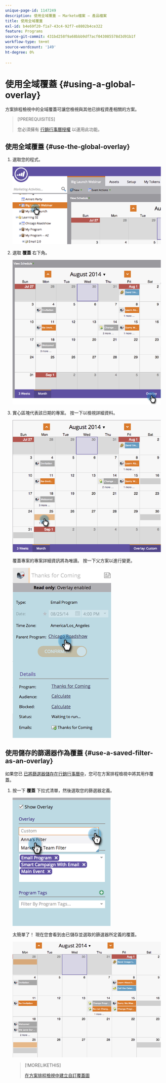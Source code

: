 ```yaml
---
unique-page-id: 1147249
description: 使用全域覆蓋 — Marketo檔案 — 產品檔案
title: 使用全域覆蓋
exl-id: b4e69f20-f1a7-43c4-92f7-e8802b4ce322
feature: Programs
source-git-commit: 431bd258f9a68bbb9df7acf043085578d3d91b1f
workflow-type: tm+mt
source-wordcount: '149'
ht-degree: 0%

---
```


# 使用全域覆蓋 {#using-a-global-overlay}

方案排程檢視中的全域覆蓋可讓您檢視與其他已排程資產相關的方案。

>[!PREREQUISITES]
>
>您必須擁有 [行銷行事曆授權](/help/marketo/product-docs/core-marketo-concepts/marketing-calendar/understanding-the-calendar/issue-revoke-a-marketing-calendar-license.md) 以運用此功能。

## 使用全域覆蓋 {#use-the-global-overlay}

1. 選取您的程式。

   ![](assets/image2014-9-24-10-16-4.png)

1. 選取 **覆蓋** 右下角。

   ![](assets/image2014-9-24-10-3a16-3a9.png)

1. 實心區塊代表該日期的專案。 按一下以檢視詳細資料。

   ![](assets/image2014-9-24-10-3a16-3a14.png)

   覆蓋專案的專案詳細資訊將為唯讀。 按一下父方案以進行變更。

   ![](assets/image2014-9-24-10-3a16-3a19.png)

## 使用儲存的篩選器作為覆蓋 {#use-a-saved-filter-as-an-overlay}

如果您已 [已將篩選器儲存在行銷行事曆中](/help/marketo/product-docs/core-marketo-concepts/marketing-calendar/working-with-the-calendar/saving-a-filter-definition-in-the-marketing-calendar.md)，您可在方案排程檢視中將其用作覆蓋。

1. 按一下 **覆蓋** 下拉式清單，然後選取您的篩選器定義。

   ![](assets/image2014-9-24-10-3a16-3a26.png)

   太簡單了！ 現在您會看到由已儲存並選取的篩選器所定義的覆蓋。

   ![](assets/image2014-9-24-10-3a16-3a31.png)

   >[!MORELIKETHIS]
   >
   >[在方案排程檢視中建立自訂覆蓋圖](/help/marketo/product-docs/core-marketo-concepts/programs/program-schedule-view/creating-custom-overlays-in-program-schedule-view.md)
